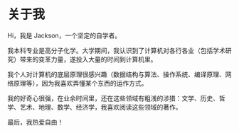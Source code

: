 # 关于我

Hi，我是 Jackson，一个坚定的自学者。

我本科专业是高分子化学。大学期间，我认识到了计算机对各行各业（包括学术研究）带来的变革力量，遂投入大量的时间到计算机里。

我个人对计算机的底层原理很感兴趣（数据结构与算法、操作系统、编译原理、网络原理等），因为我喜欢弄懂某个东西的运作方式。

我的好奇心很强，在业余时间里，还在这些领域有粗浅的涉猎：文学、历史、哲学、艺术、地理、数学、经济学，我喜欢阅读这些领域的著作。

最后，我热爱自由！
